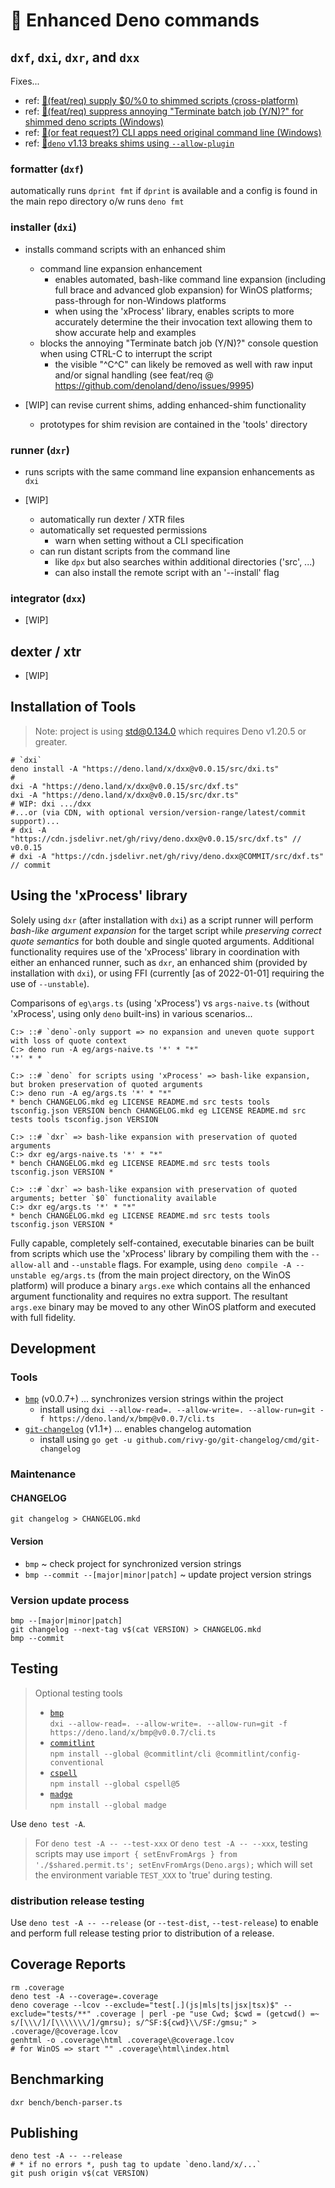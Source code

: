<!-- spell-checker:ignore () markdownlint (people) Roy Ivy III * rivy (names) Deno Gitter (utils) dprint genhtml perl (vars) lcov getcwd gmrsu gmsu -->

<!-- (template) data-template-match='(?<=^|\s)(https://deno.land/x/dxx@)v?(?:(?:\d+[.])*\d+)(?=/)' data-template-replace='$1${VERSION_TAG}' -->

<!-- markdownlint-disable no-inline-html -->

# 🦕 Enhanced Deno commands

## `dxf`, `dxi`, `dxr`, and `dxx`

Fixes...

- ref: [🙏(feat/req) supply $0/%0 to shimmed scripts (cross-platform)](https://github.com/denoland/deno/issues/9874)
- ref: [🙏(feat/req) suppress annoying "Terminate batch job (Y/N)?" for shimmed deno scripts (Windows)](https://github.com/denoland/deno/issues/9873)
- ref: [🐛(or feat request?) CLI apps need original command line (Windows)](https://github.com/denoland/deno/issues/9871)
- ref: [🐛`deno` v1.13 breaks shims using `--allow-plugin`](https://github.com/denoland/deno/issues/11819)

### formatter (`dxf`)

automatically runs `dprint fmt` if `dprint` is available and a config is found in the main repo directory o/w runs `deno fmt`

### installer (`dxi`)

- installs command scripts with an enhanced shim

  - command line expansion enhancement
    - enables automated, bash-like command line expansion (including full brace and advanced glob expansion) for WinOS platforms; pass-through for non-Windows platforms
    - when using the 'xProcess' library, enables scripts to more accurately determine the their invocation text allowing them to show accurate help and examples
  - blocks the annoying "Terminate batch job (Y/N)?" console question when using CTRL-C to interrupt the script
    - the visible "^C^C" can likely be removed as well with raw input and/or signal handling (see feat/req @ <https://github.com/denoland/deno/issues/9995>)

- [WIP] can revise current shims, adding enhanced-shim functionality
  - prototypes for shim revision are contained in the 'tools' directory

### runner (`dxr`)

- runs scripts with the same command line expansion enhancements as `dxi`

- [WIP]
  - automatically run dexter / XTR files
  - automatically set requested permissions
    - warn when setting without a CLI specification
  - can run distant scripts from the command line
    - like `dpx` but also searches within additional directories ('src', ...)
    - can also install the remote script with an '--install' flag

### integrator (`dxx`)

- [WIP]

## dexter / xtr

- [WIP]

## Installation of Tools

<!-- `deno run -A show-max-std-for-deno-v.ts 1.20.5` => "Deno-v1.20.5 => std@0.134.0" -->

> Note: project is using std@0.134.0 which requires Deno v1.20.5 or greater.

<!-- earlier MinSDV is likely possible; [2023-05-08; rivy] check for lower version possibilities and add CI tests -->

```shell
# `dxi`
deno install -A "https://deno.land/x/dxx@v0.0.15/src/dxi.ts"
#
dxi -A "https://deno.land/x/dxx@v0.0.15/src/dxf.ts"
dxi -A "https://deno.land/x/dxx@v0.0.15/src/dxr.ts"
# WIP: dxi .../dxx
#...or (via CDN, with optional version/version-range/latest/commit support)...
# dxi -A "https://cdn.jsdelivr.net/gh/rivy/deno.dxx@v0.0.15/src/dxf.ts" // v0.0.15
# dxi -A "https://cdn.jsdelivr.net/gh/rivy/deno.dxx@COMMIT/src/dxf.ts"  // commit
```

## Using the 'xProcess' library

Solely using `dxr` (after installation with `dxi`) as a script runner will perform _bash-like argument expansion_ for the target script while _preserving correct quote semantics_ for both double and single quoted arguments. Additional functionality requires use of the 'xProcess' library in coordination with either an enhanced runner, such as `dxr`, an enhanced shim (provided by installation with `dxi`), or using FFI (currently [as of 2022-01-01] requiring the use of `--unstable`).

Comparisons of `eg\args.ts` (using 'xProcess') vs `args-naive.ts` (without 'xProcess', using only `deno` built-ins) in various scenarios...

```shell
C:> ::# `deno`-only support => no expansion and uneven quote support with loss of quote context
C:> deno run -A eg/args-naive.ts '*' * "*"
'*' * *

C:> ::# `deno` for scripts using 'xProcess' => bash-like expansion, but broken preservation of quoted arguments
C:> deno run -A eg/args.ts '*' * "*"
* bench CHANGELOG.mkd eg LICENSE README.md src tests tools tsconfig.json VERSION bench CHANGELOG.mkd eg LICENSE README.md src tests tools tsconfig.json VERSION

C:> ::# `dxr` => bash-like expansion with preservation of quoted arguments
C:> dxr eg/args-naive.ts '*' * "*"
* bench CHANGELOG.mkd eg LICENSE README.md src tests tools tsconfig.json VERSION *

C:> ::# `dxr` => bash-like expansion with preservation of quoted arguments; better `$0` functionality available
C:> dxr eg/args.ts '*' * "*"
* bench CHANGELOG.mkd eg LICENSE README.md src tests tools tsconfig.json VERSION *
```

Fully capable, completely self-contained, executable binaries can be built from scripts which use the 'xProcess' library by compiling them with the `--allow-all` and `--unstable` flags. For example, using `deno compile -A --unstable eg/args.ts` (from the main project directory, on the WinOS platform) will produce a binary `args.exe` which contains all the enhanced argument functionality and requires no extra support. The resultant `args.exe` binary may be moved to any other WinOS platform and executed with full fidelity.

## Development

### Tools

- [`bmp`](https://deno.land/x/bmp@v0.0.7) (v0.0.7+) ... synchronizes version strings within the project
  - install using `dxi --allow-read=. --allow-write=. --allow-run=git -f https://deno.land/x/bmp@v0.0.7/cli.ts`
- [`git-changelog`](https://github.com/rivy-go/git-changelog) (v1.1+) ... enables changelog automation
  - install using `go get -u github.com/rivy-go/git-changelog/cmd/git-changelog`

### Maintenance

#### CHANGELOG

`git changelog > CHANGELOG.mkd`

#### Version

- `bmp` ~ check project for synchronized version strings
- `bmp --commit --[major|minor|patch]` ~ update project version strings

### Version update process

```shell
bmp --[major|minor|patch]
git changelog --next-tag v$(cat VERSION) > CHANGELOG.mkd
bmp --commit
```

## Testing

> Optional testing tools
>
> - [`bmp`](https://deno.land/x/bmp@v0.0.7) <br> `dxi --allow-read=. --allow-write=. --allow-run=git -f https://deno.land/x/bmp@v0.0.7/cli.ts`
> - [`commitlint`](https://www.npmjs.com/package/@commitlint/cli) <br> `npm install --global @commitlint/cli @commitlint/config-conventional`
> - [`cspell`](https://www.npmjs.com/package/cspell) <br> `npm install --global cspell@5`
> - [`madge`](https://www.npmjs.com/package/madge) <br> `npm install --global madge`

Use `deno test -A`.

> For `deno test -A -- --test-xxx` or `deno test -A -- --xxx`, testing scripts may use `import { setEnvFromArgs } from './$shared.permit.ts'; setEnvFromArgs(Deno.args);` which will set the environment variable `TEST_XXX` to 'true' during testing.

### distribution release testing

Use `deno test -A -- --release` (or `--test-dist`, `--test-release`) to enable and perform full release testing prior to distribution of a release.

## Coverage Reports

```shell
rm .coverage
deno test -A --coverage=.coverage
deno coverage --lcov --exclude="test[.](js|mls|ts|jsx|tsx)$" --exclude="tests/**" .coverage | perl -pe "use Cwd; $cwd = (getcwd() =~ s/[\\\/]/[\\\\\\\/]/gmrsu); s/^SF:${cwd}\\/SF:/gmsu;" > .coverage/@coverage.lcov
genhtml -o .coverage\html .coverage\@coverage.lcov
# for WinOS => start "" .coverage\html\index.html
```

## Benchmarking

`dxr bench/bench-parser.ts`

## Publishing

```shell
deno test -A -- --release
# * if no errors *, push tag to update `deno.land/x/...`
git push origin v$(cat VERSION)
```

